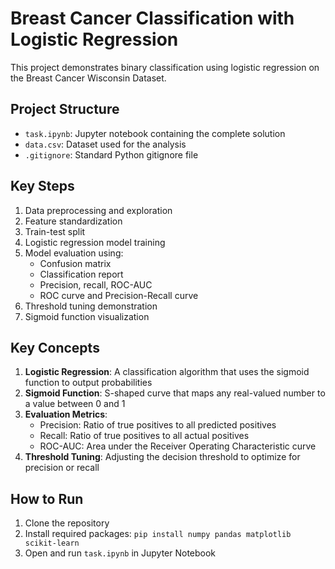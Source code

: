 # Breast Cancer Classification with Logistic Regression

This project demonstrates binary classification using logistic regression on the Breast Cancer Wisconsin Dataset.

## Project Structure
- `task.ipynb`: Jupyter notebook containing the complete solution
- `data.csv`: Dataset used for the analysis
- `.gitignore`: Standard Python gitignore file

## Key Steps
1. Data preprocessing and exploration
2. Feature standardization
3. Train-test split
4. Logistic regression model training
5. Model evaluation using:
   - Confusion matrix
   - Classification report
   - Precision, recall, ROC-AUC
   - ROC curve and Precision-Recall curve
6. Threshold tuning demonstration
7. Sigmoid function visualization

## Key Concepts
1. **Logistic Regression**: A classification algorithm that uses the sigmoid function to output probabilities
2. **Sigmoid Function**: S-shaped curve that maps any real-valued number to a value between 0 and 1
3. **Evaluation Metrics**:
   - Precision: Ratio of true positives to all predicted positives
   - Recall: Ratio of true positives to all actual positives
   - ROC-AUC: Area under the Receiver Operating Characteristic curve
4. **Threshold Tuning**: Adjusting the decision threshold to optimize for precision or recall

## How to Run
1. Clone the repository
2. Install required packages: `pip install numpy pandas matplotlib scikit-learn`
3. Open and run `task.ipynb` in Jupyter Notebook
